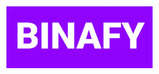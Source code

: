 <p align="center">
    <a href="https://binafy.org" target="_blank">
        <img src="https://github.com/binafy/.github/blob/main/images/binafy.jpg?raw=true" width="400">
    </a>
</p>
